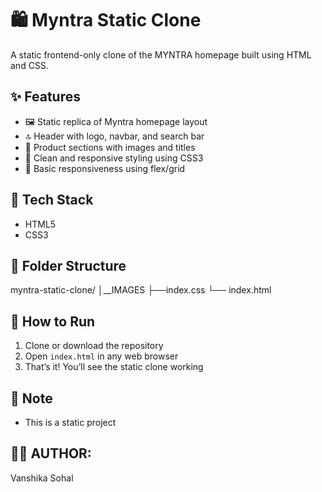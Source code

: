 # 🛍️ Myntra Static Clone

A static frontend-only clone of the MYNTRA homepage built using HTML and CSS.


## ✨ Features

- 🖼️ Static replica of Myntra homepage layout  
- 🔝 Header with logo, navbar, and search bar  
- 👗 Product sections with images and titles  
- 🎨 Clean and responsive styling using CSS3  
- 📱 Basic responsiveness using flex/grid


## 🧰 Tech Stack

- HTML5
- CSS3


## 📁 Folder Structure

myntra-static-clone/
│__IMAGES
├──index.css
└── index.html

## 🚀 How to Run

1. Clone or download the repository  
2. Open `index.html` in any web browser  
3. That’s it! You’ll see the static clone working

## 📌 Note

- This is a static project

## 🙋‍♀️ AUTHOR:
Vanshika Sohal
